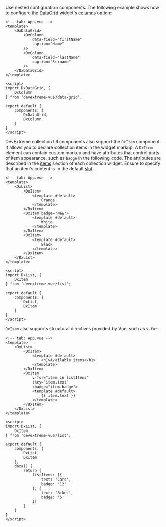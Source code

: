 Use nested configuration components. The following example shows how to configure the [DataGrid](https://js.devexpress.com/Demos/WidgetsGallery/Demo/DataGrid/Overview/Vue/Light) widget's [columns](/api-reference/10%20UI%20Widgets/dxDataGrid/1%20Configuration/columns '/Documentation/ApiReference/UI_Widgets/dxDataGrid/Configuration/columns/') option:

    <!-- tab: App.vue -->
    <template>
        <DxDataGrid>
            <DxColumn
                data-field="firstName"
                caption="Name"
            />
            <DxColumn
                data-field="lastName"
                caption="Surname"
            />
        </DxDataGrid>
    </template>

    <script>
    import DxDataGrid, {
        DxColumn
    } from 'devextreme-vue/data-grid';

    export default {
        components: {
            DxDataGrid,
            DxColumn
        }
    }
    </script>

DevExtreme collection UI components also support the `DxItem` component. It allows you to declare collection items in the widget markup. A `DxItem` element can contain custom markup and have attributes that control parts of item appearance, such as `badge` in the following code. The attributes are described in the [items](/api-reference/10%20UI%20Widgets/dxList/1%20Configuration/items '/Documentation/ApiReference/UI_Widgets/dxList/Configuration/items/') section of each collection widget. Ensure to specify that an item's content is in the default [slot](https://vuejs.org/v2/guide/components-slots.html).

    <!-- tab: App.vue -->
    <template>
        <DxList>
            <DxItem>
                <template #default>
                    Orange
                </template>
            </DxItem>
            <DxItem badge="New">
                <template #default>
                    White
                </template>
            </DxItem>
            <DxItem>
                <template #default>
                    Black
                </template>
            </DxItem>
        </DxList>
    </template>

    <script>
    import DxList, {
        DxItem
    } from 'devextreme-vue/list';

    export default {
        components: {
            DxList,
            DxItem
        }
    }
    </script>

`DxItem` also supports structural directives provided by Vue, such as `v-for`:

    <!-- tab: App.vue -->
    <template>
        <DxList>
            <DxItem>
                <template #default>
                    <h1>Available items</h1>
                </template>
            </DxItem>
            <DxItem
                v-for="item in listItems"
                :key="item.text"
                :badge="item.badge">
                <template #default>
                    {{ item.text }}
                </template>
            </DxItem>
        </DxList>
    </template>

    <script>
    import DxList, {
        DxItem
    } from 'devextreme-vue/list';

    export default {
        components: {
            DxList,
            DxItem
        },
        data() {
            return {
                listItems: [{
                    text: 'Cars',
                    badge: '12'
                }, {
                    text: 'Bikes',
                    badge: '5'
                }]
            }
        }
    }
    </script>
